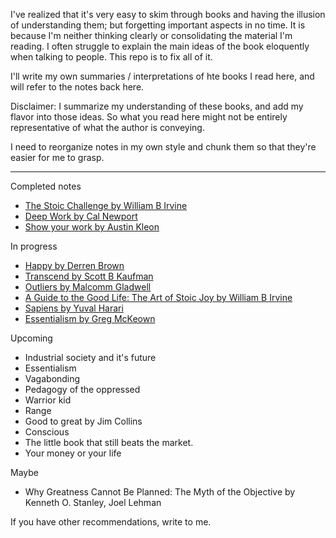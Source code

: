 
I've realized that it's very easy to skim through books and having the illusion of understanding them; but forgetting important aspects in no time. It is because I'm neither thinking clearly or consolidating the material I'm reading. I often struggle to explain the main ideas of the book eloquently when talking to people. This repo is to fix all of it.

I'll write my own summaries / interpretations of hte books I read here, and will refer to the notes back here. 

Disclaimer: I summarize my understanding of these books, and add my flavor into those ideas. So what you read here might not be entirely representative of what the author is conveying.


I need to reorganize notes in my own style and chunk them so that they're easier for me to grasp. 

---
Completed notes
- [The Stoic Challenge by William B Irvine](william-irvine-stoic-challenges.md)
- [Deep Work by Cal Newport](cal-newport-deep-work.md)
- [Show your work by Austin Kleon](austin-kleon-show-your-work.md)

In progress
- [Happy by Derren Brown](derren-brown-happy.md)
- [Transcend by Scott B Kaufman](scott-kaufman-transcend.md)
- [Outliers by Malcomm Gladwell](malcomm-gladwell-outliers.md)
- [A Guide to the Good Life: The Art of Stoic Joy by William B Irvine](william-irvine-art-of-stoic-joy.md)
- [Sapiens by Yuval Harari](yuval-harari-sapiens.md)
- [Essentialism by Greg McKeown]()

Upcoming
- Industrial society and it's future
- Essentialism
- Vagabonding
- Pedagogy of the oppressed
- Warrior kid
- Range
- Good to great by Jim Collins
- Conscious
- The little book that still beats the market.
- Your money or your life

Maybe
- Why Greatness Cannot Be Planned: The Myth of the Objective by Kenneth O. Stanley, Joel Lehman



If you have other recommendations, write to me. 
